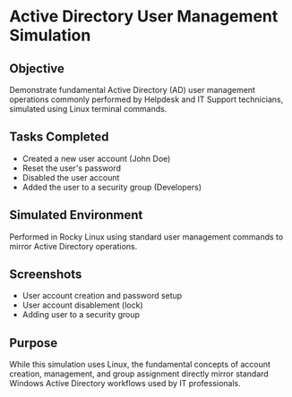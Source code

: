 # Active Directory User Management Simulation

## Objective
Demonstrate fundamental Active Directory (AD) user management operations commonly performed by Helpdesk and IT Support technicians, simulated using Linux terminal commands.

## Tasks Completed
- Created a new user account (John Doe)
- Reset the user's password
- Disabled the user account
- Added the user to a security group (Developers)

## Simulated Environment
Performed in Rocky Linux using standard user management commands to mirror Active Directory operations.

## Screenshots
- User account creation and password setup
- User account disablement (lock)
- Adding user to a security group

## Purpose
While this simulation uses Linux, the fundamental concepts of account creation, management, and group assignment directly mirror standard Windows Active Directory workflows used by IT professionals.

